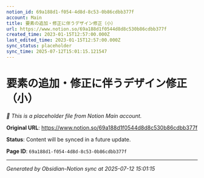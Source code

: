 ```yaml
---
notion_id: 69a188d1-f054-4d8d-8c53-0b86cdbb377f
account: Main
title: 要素の追加・修正に伴うデザイン修正（小）
url: https://www.notion.so/69a188d1f0544d8d8c530b86cdbb377f
created_time: 2023-01-15T12:57:00.000Z
last_edited_time: 2023-01-15T12:57:00.000Z
sync_status: placeholder
sync_time: 2025-07-12T15:01:15.121547
---
```


# 要素の追加・修正に伴うデザイン修正（小）

*🔄 This is a placeholder file from Notion Main account.*

**Original URL**: https://www.notion.so/69a188d1f0544d8d8c530b86cdbb377f

**Status**: Content will be synced in a future update.

**Page ID**: `69a188d1-f054-4d8d-8c53-0b86cdbb377f`

---

*Generated by Obsidian-Notion sync at 2025-07-12 15:01:15*
